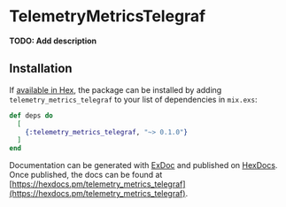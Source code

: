 # TelemetryMetricsTelegraf

**TODO: Add description**

## Installation

If [available in Hex](https://hex.pm/docs/publish), the package can be installed
by adding `telemetry_metrics_telegraf` to your list of dependencies in `mix.exs`:

```elixir
def deps do
  [
    {:telemetry_metrics_telegraf, "~> 0.1.0"}
  ]
end
```

Documentation can be generated with [ExDoc](https://github.com/elixir-lang/ex_doc)
and published on [HexDocs](https://hexdocs.pm). Once published, the docs can
be found at [https://hexdocs.pm/telemetry_metrics_telegraf](https://hexdocs.pm/telemetry_metrics_telegraf).

